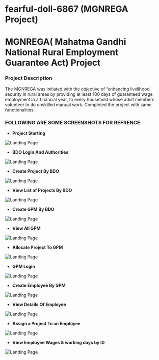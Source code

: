 # fearful-doll-6867 (MGNREGA Project)

# MGNREGA( Mahatma Gandhi National Rural Employment Guarantee Act) Project 
### Project Description
The MGNREGA was initiated with the objective of “enhancing livelihood security in rural areas by providing at least 100 days of guaranteed wage employment in a financial year, to every household whose adult members volunteer to do unskilled manual work. Completed the project with same functionalities.


### FOLLOWING ARE SOME SCREENSHOTS FOR REFRENCE

- **Project Starting**
 
![Landing Page](https://miro.medium.com/max/720/1*LD5Cr_BDFHSl22Ymb5vzSw.jpeg)


- **BDO Login And Authorities**

![Landing Page](https://miro.medium.com/max/720/1*y82jo2QdyFuGRGzmKXdzfA.jpeg)


- **Create Project By BDO**
 
![Landing Page](https://miro.medium.com/max/720/1*IvE4hdvARPZxprOJsC6IIA.jpeg)


- **View List of Projects By BDO**

![Landing Page](https://miro.medium.com/max/720/1*rDfI-krXeyFoL8f3a7844Q.jpeg)


- **Create GPM By BDO**
 
![Landing Page](https://miro.medium.com/max/720/1*yAZo2AV3djeQeVDQ1okgYw.jpeg)


- **View All GPM**

![Landing Page](https://miro.medium.com/max/720/1*zJmIXTvP6R8PfubC9uhv_Q.jpeg)


- **Allocate Project To GPM**
 
![Landing Page](https://miro.medium.com/max/720/1*TRJfIEi_E6qOwuKBpgnLHw.jpeg)


- **GPM Login**

![Landing Page](https://miro.medium.com/max/720/1*V718HNgndoi8dGLEA0DtKQ.jpeg)


- **Create Employee By GPM**
 
![Landing Page](https://miro.medium.com/max/720/1*aG6Zc6a3EL31U5nB9vF2pA.jpeg)


- **View Details Of Employee**

![Landing Page](https://miro.medium.com/max/720/1*B7tw38H4PPFZROpPDwKkxQ.jpeg)


- **Assign a Project To an Employee**
 
![Landing Page](https://miro.medium.com/max/720/1*XRgzz-oRIgzZcrWK83h82A.jpeg)


- **View Employee Wages & working days by ID**

![Landing Page](https://miro.medium.com/max/720/1*Hwp-VDtsynZ2Xs1Nhkmelg.jpeg)

